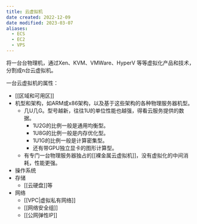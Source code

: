 ```yaml
---
title: 云虚拟机
date created: 2022-12-09
date modified: 2023-03-07
aliases:
  - ECS
  - EC2
  - VPS
---
```


将一台台物理机，通过Xen、KVM、VMWare、HyperV 等等虚拟化产品和技术，分割成n台云虚拟机。

一台云虚拟机的属性：

- [[区域和可用区]]
- 机型和架构，如ARM或x86架构，以及基于这些架构的各种物理服务器机型。
	- 几U几G。型号越新，往往1U的单位性能也越强，得看云服务提供的数据。
		- 1U2G的比例一般是通用均衡型。
		- 1U8G的比例一般是内存优化型。
		- 1U1G的比例一般是计算密集型。
		- 还有带GPU独立显卡的图形计算型。
	- 有专门一台物理服务器独占的[[裸金属云虚拟机]]，没有虚拟化的中间消耗，性能更强。
- 操作系统
- 存储
	- [[云硬盘]]等
- 网络
	- [[VPC|虚拟私有网络]]
	- [[网络安全组]]
	- [[公网弹性IP]]
